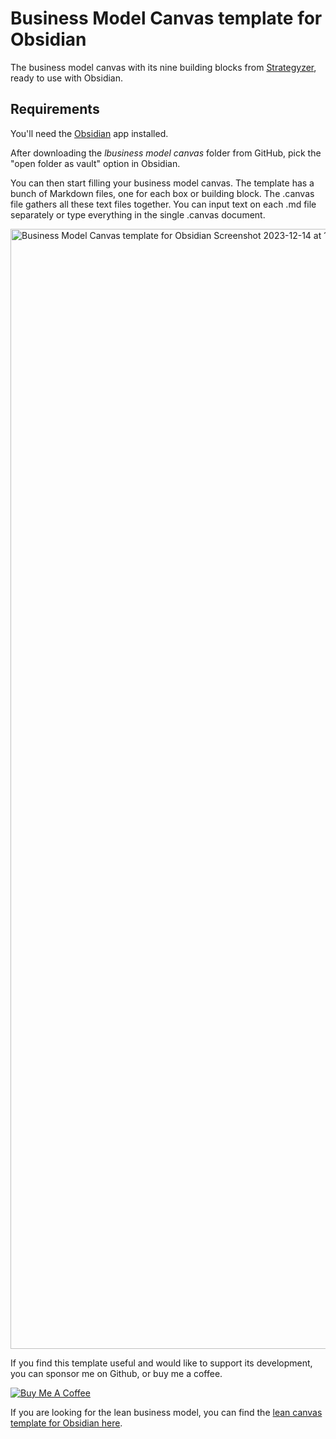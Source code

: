 # Business Model Canvas template for Obsidian

The business model canvas with its nine building blocks from [Strategyzer](https://www.strategyzer.com/library/the-business-model-canvas), ready to use with Obsidian.

## Requirements

You'll need the [Obsidian](https://obsidian.md) app installed.

After downloading the *lbusiness model canvas* folder from GitHub, pick the "open folder as vault" option in Obsidian.

You can then start filling your business model canvas. The template has a bunch of Markdown files, one for each box or building block. 
The .canvas file gathers all these text files together. You can input text on each .md file separately or type everything in the single .canvas document. 

<img width="1792" alt="Business Model Canvas template for Obsidian Screenshot 2023-12-14 at 12 26 32" src="https://github.com/YJPL/business-model-canvas-for-obsidian/assets/26725821/2f0c3529-caa8-4617-99d9-09ab41243cac">



If you find this template useful and would like to support its development, you can sponsor me on Github, or buy me a coffee.

<a href="https://www.buymeacoffee.com/alternatyves/" target="_blank"><img src="https://www.buymeacoffee.com/assets/img/custom_images/orange_img.png" alt="Buy Me A Coffee" style="height: auto !important;width: auto !important;" ></a>

If you are looking for the lean business model, you can find the [lean canvas template for Obsidian here](https://github.com/YJPL/lean-canvas-for-obsidian).
